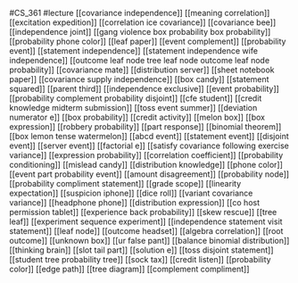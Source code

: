 #CS_361
#lecture
[[covariance independence]]
[[meaning correlation]]
[[excitation expedition]]
[[correlation ice covariance]]
[[covariance bee]]
[[independence joint]]
[[gang violence box probability box probability]]
[[probability phone color]]
[[leaf paper]]
[[event complement]]
[[probability event]]
[[statement independence]]
[[statement independence wife independence]]
[[outcome leaf node tree leaf node outcome leaf node probability]]
[[covariance mate]]
[[distribution server]]
[[sheet notebook paper]]
[[covariance supply independence]]
[[box candy]]
[[statement squared]]
[[parent third]]
[[independence exclusive]]
[[event probability]]
[[probability complement probability disjoint]]
[[cfe student]]
[[credit knowledge midterm submission]]
[[toss event summer]]
[[deviation numerator e]]
[[box probability]]
[[credit activity]]
[[melon box]]
[[box expression]]
[[robbery probability]]
[[part response]]
[[binomial theorem]]
[[box lemon tense watermelon]]
[[abcd event]]
[[statement event]]
[[disjoint event]]
[[server event]]
[[factorial e]]
[[satisfy covariance following exercise variance]]
[[expression probability]]
[[correlation coefficient]]
[[probability conditioning]]
[[mislead candy]]
[[distribution knowledge]]
[[phone color]]
[[event part probability event]]
[[amount disagreement]]
[[probability node]]
[[probability compliment statement]]
[[grade scope]]
[[linearity expectation]]
[[suspicion iphone]]
[[dice roll]]
[[variant covariance variance]]
[[headphone phone]]
[[distribution expression]]
[[co host permission tablet]]
[[experience back probability]]
[[skew rescue]]
[[tree leaf]]
[[experiment sequence experiment]]
[[independence statement visit statement]]
[[leaf node]]
[[outcome headset]]
[[algebra correlation]]
[[root outcome]]
[[unknown box]]
[[ur false pant]]
[[balance binomial distribution]]
[[thinking brain]]
[[slot tail part]]
[[solution e]]
[[toss disjoint statement]]
[[student tree probability tree]]
[[sock tax]]
[[credit listen]]
[[probability color]]
[[edge path]]
[[tree diagram]]
[[complement compliment]]
